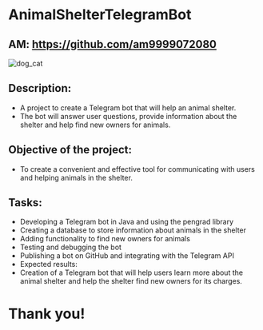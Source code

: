 # AnimalShelterTelegramBot
## AM: https://github.com/am9999072080

![dog_cat](https://github.com/am9999072080/AnimalShelterTelegramBot/assets/127240321/bb1e1c41-911b-4946-b6fb-629809224380)


## Description:
* A project to create a Telegram bot that will help an animal shelter.
* The bot will answer user questions, provide information about the shelter and help find new owners for animals.

## Objective of the project:
* To create a convenient and effective tool for communicating with users and helping animals in the shelter.

## Tasks:
* Developing a Telegram bot in Java and using the pengrad library
* Creating a database to store information about animals in the shelter
* Adding functionality to find new owners for animals
* Testing and debugging the bot
* Publishing a bot on GitHub and integrating with the Telegram API
* Expected results:
* Creation of a Telegram bot that will help users learn more about the animal shelter and help the shelter find new owners for its charges.

# Thank you!
